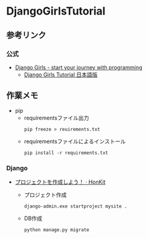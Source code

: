 # DjangoGirlsTutorial

## 参考リンク
### 公式
* [Django Girls - start your journey with programming](https://djangogirls.org/)
    * [Django Girls Tutorial 日本語版](https://tutorial.djangogirls.org/ja/)


## 作業メモ
* pip
  * requirementsファイル出力
    ```commandline
    pip freeze > reuirements.txt
    ```
  * requirementsファイルによるインストール
    ```commandline
    pip install -r requirements.txt
    ```
    
### Django
* [プロジェクトを作成しよう！ · HonKit](https://tutorial.djangogirls.org/ja/django_start_project/)
  * プロジェクト作成
    ```commandline
    django-admin.exe startproject mysite .
    ```

  * DB作成
    ```commandline
    python manage.py migrate
    ```

